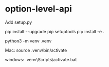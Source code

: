 # option-level-api


Add setup.py


pip install --upgrade pip setuptools
pip install -e .

python3 -m venv .venv

Mac:
source .venv/bin/activate


windows:
.venv\Scripts\activate.bat

